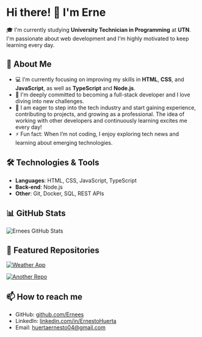 <!--
**Ernees/Ernees** is a ✨ _special_ ✨ repository because its `README.md` (this file) appears on your GitHub profile.

Here are some ideas to get you started:

- 🔭 I’m currently working on ...
- 🌱 I’m currently learning ...
- 👯 I’m looking to collaborate on ...
- 🤔 I’m looking for help with ...
- 💬 Ask me about ...
- 📫 How to reach me: ...
- 😄 Pronouns: ...
- ⚡ Fun fact: ...
-->
# Hi there! 👋 I'm Erne

🎓 I'm currently studying **University Technician in Programming** at **UTN**. I'm passionate about web development and I'm highly motivated to keep learning every day.

## 🚀 About Me
- 💻 I’m currently focusing on improving my skills in **HTML**, **CSS**, and **JavaScript**, as well as **TypeScript** and **Node.js**.
- 🌱 I'm deeply committed to becoming a full-stack developer and I love diving into new challenges.
- 💼 I am eager to step into the tech industry and start gaining experience, contributing to projects, and growing as a professional. The idea of working with other developers and continuously learning excites me every day!
- ⚡ Fun fact: When I’m not coding, I enjoy exploring tech news and learning about emerging technologies.

## 🛠️ Technologies & Tools
- **Languages**: HTML, CSS, JavaScript, TypeScript
- **Back-end**: Node.js
- **Other**: Git, Docker, SQL, REST APIs

## 📊 GitHub Stats
![Ernees GitHub Stats](https://github-readme-stats.vercel.app/api?username=Ernees&show_icons=true&theme=radical)

## 🌟 Featured Repositories
[![Weather App](https://github-readme-stats.vercel.app/api/pin/?username=Ernees&repo=weather-app-js&theme=radical)](https://github.com/Ernees/weather-app-js)

[![Another Repo](https://github-readme-stats.vercel.app/api/pin/?username=yourusername&repo=anotherrepo&theme=radical)](https://github.com/yourusername/anotherrepo)

## 📫 How to reach me
- GitHub: [github.com/Ernees](https://github.com/Ernees)
- LinkedIn: [linkedin.com/in/ErnestoHuerta]([https://linkedin.com/in/ErnestoHuerta](https://www.linkedin.com/in/ernesto-huerta-179853247/))
- Email: [huertaernesto04@gmail.com](mailto:huertaernesto04@gmail.com)
